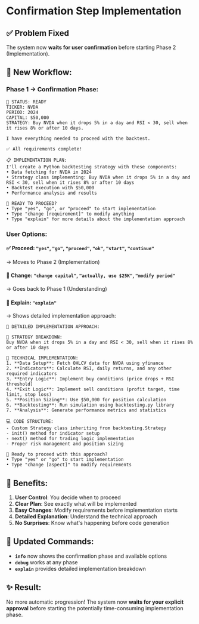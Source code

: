 # Confirmation Step Implementation

## ✅ **Problem Fixed**

The system now **waits for user confirmation** before starting Phase 2 (Implementation).

## 🔄 **New Workflow:**

### Phase 1 → Confirmation Phase:
```
🤖 STATUS: READY  
TICKER: NVDA  
PERIOD: 2024  
CAPITAL: $50,000  
STRATEGY: Buy NVDA when it drops 5% in a day and RSI < 30, sell when it rises 8% or after 10 days.  

I have everything needed to proceed with the backtest.

✅ All requirements complete! 

📋 IMPLEMENTATION PLAN:
I'll create a Python backtesting strategy with these components:
• Data fetching for NVDA in 2024
• Strategy class implementing: Buy NVDA when it drops 5% in a day and RSI < 30, sell when it rises 8% or after 10 days
• Backtest execution with $50,000
• Performance analysis and results

🤔 READY TO PROCEED?
• Type "yes", "go", or "proceed" to start implementation
• Type "change [requirement]" to modify anything
• Type "explain" for more details about the implementation approach
```

### User Options:

#### ✅ **Proceed**: `"yes"`, `"go"`, `"proceed"`, `"ok"`, `"start"`, `"continue"`
→ Moves to Phase 2 (Implementation)

#### 🔧 **Change**: `"change capital"`, `"actually, use $25K"`, `"modify period"`
→ Goes back to Phase 1 (Understanding)

#### 📝 **Explain**: `"explain"`
→ Shows detailed implementation approach:
```
📝 DETAILED IMPLEMENTATION APPROACH:

🎯 STRATEGY BREAKDOWN:
Buy NVDA when it drops 5% in a day and RSI < 30, sell when it rises 8% or after 10 days

🔧 TECHNICAL IMPLEMENTATION:
1. **Data Setup**: Fetch OHLCV data for NVDA using yfinance
2. **Indicators**: Calculate RSI, daily returns, and any other required indicators
3. **Entry Logic**: Implement buy conditions (price drops + RSI threshold)
4. **Exit Logic**: Implement sell conditions (profit target, time limit, stop loss)
5. **Position Sizing**: Use $50,000 for position calculation
6. **Backtesting**: Run simulation using backtesting.py library
7. **Analysis**: Generate performance metrics and statistics

💻 CODE STRUCTURE:
- Custom Strategy class inheriting from backtesting.Strategy
- init() method for indicator setup
- next() method for trading logic implementation
- Proper risk management and position sizing

🤔 Ready to proceed with this approach?
• Type "yes" or "go" to start implementation
• Type "change [aspect]" to modify requirements
```

## 🎯 **Benefits:**

1. **User Control**: You decide when to proceed
2. **Clear Plan**: See exactly what will be implemented
3. **Easy Changes**: Modify requirements before implementation starts
4. **Detailed Explanation**: Understand the technical approach
5. **No Surprises**: Know what's happening before code generation

## 📱 **Updated Commands:**

- **`info`** now shows the confirmation phase and available options
- **`debug`** works at any phase
- **`explain`** provides detailed implementation breakdown

## ✨ **Result:**

No more automatic progression! The system now **waits for your explicit approval** before starting the potentially time-consuming implementation phase.
